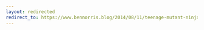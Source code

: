 ```yaml
---
layout: redirected
redirect_to: https://www.bennorris.blog/2014/08/11/teenage-mutant-ninja.html
---
```


